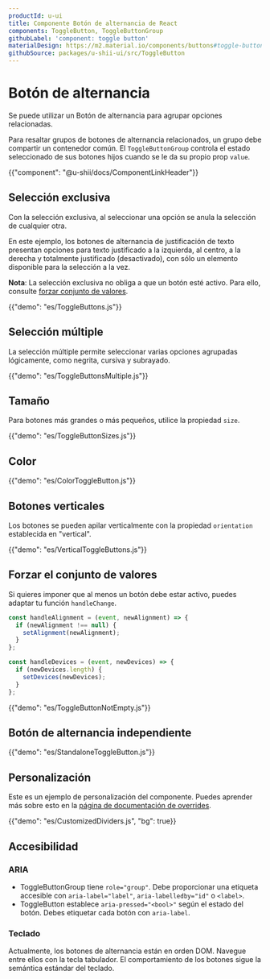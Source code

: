 ```yaml
---
productId: u-ui
title: Componente Botón de alternancia de React
components: ToggleButton, ToggleButtonGroup
githubLabel: 'component: toggle button'
materialDesign: https://m2.material.io/components/buttons#toggle-button
githubSource: packages/u-shii-ui/src/ToggleButton
---
```


# Botón de alternancia

<p class="description">Se puede utilizar un Botón de alternancia para agrupar opciones relacionadas.</p>

Para resaltar grupos de botones de alternancia relacionados,
un grupo debe compartir un contenedor común.
El `ToggleButtonGroup` controla el estado seleccionado de sus botones hijos cuando se le da su propio prop `value`.

{{"component": "@u-shii/docs/ComponentLinkHeader"}}

## Selección exclusiva

Con la selección exclusiva, al seleccionar una opción se anula la selección de cualquier otra.

En este ejemplo, los botones de alternancia de justificación de texto presentan opciones para texto justificado a la izquierda, al centro, a la derecha y totalmente justificado (desactivado), con sólo un elemento disponible para la selección a la vez.

**Nota**: La selección exclusiva no obliga a que un botón esté activo. Para ello, consulte [forzar conjunto de valores](#enforce-value-set).

{{"demo": "es/ToggleButtons.js"}}

## Selección múltiple

La selección múltiple permite seleccionar varias opciones agrupadas lógicamente, como negrita, cursiva y subrayado.

{{"demo": "es/ToggleButtonsMultiple.js"}}

## Tamaño

Para botones más grandes o más pequeños, utilice la propiedad `size`.

{{"demo": "es/ToggleButtonSizes.js"}}

## Color

{{"demo": "es/ColorToggleButton.js"}}

## Botones verticales

Los botones se pueden apilar verticalmente con la propiedad `orientation` establecida en "vertical".

{{"demo": "es/VerticalToggleButtons.js"}}

## Forzar el conjunto de valores

Si quieres imponer que al menos un botón debe estar activo, puedes adaptar tu función `handleChange`.

```jsx
const handleAlignment = (event, newAlignment) => {
  if (newAlignment !== null) {
    setAlignment(newAlignment);
  }
};

const handleDevices = (event, newDevices) => {
  if (newDevices.length) {
    setDevices(newDevices);
  }
};
```

{{"demo": "es/ToggleButtonNotEmpty.js"}}

## Botón de alternancia independiente

{{"demo": "es/StandaloneToggleButton.js"}}

## Personalización

Este es un ejemplo de personalización del componente.
Puedes aprender más sobre esto en la [página de documentación de overrides](/u-ui/customization/how-to-customize/).

{{"demo": "es/CustomizedDividers.js", "bg": true}}

## Accesibilidad

### ARIA

- ToggleButtonGroup tiene `role="group"`. Debe proporcionar una etiqueta accesible con `aria-label="label"`, `aria-labelledby="id"` o `<label>`.
- ToggleButton establece `aria-pressed="<bool>"` según el estado del botón. Debes etiquetar cada botón con `aria-label`.

### Teclado

Actualmente, los botones de alternancia están en orden DOM. Navegue entre ellos con la tecla tabulador. El comportamiento de los botones sigue la semántica estándar del teclado.